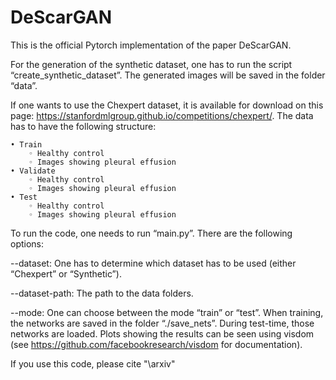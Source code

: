 # DeScarGAN
This is the official Pytorch implementation of the paper DeScarGAN.

For the generation of the synthetic dataset, one has to run the  script “create_synthetic_dataset”. The generated images will be saved in the folder “data”.

If one wants to use the Chexpert dataset, it is available for download on this page: https://stanfordmlgroup.github.io/competitions/chexpert/.
The data has to have the following structure:


    • Train
        ◦ Healthy control
        ◦ Images showing pleural effusion
    • Validate
        ◦ Healthy control
        ◦ Images showing pleural effusion
    • Test
        ◦ Healthy control
        ◦ Images showing pleural effusion

To run the code, one needs to run “main.py”. There are the following options:

--dataset:   One has to determine which dataset has to be used (either “Chexpert” or “Synthetic”). 

--dataset-path:  The path to the data folders.

--mode:  One can choose between the mode “train” or “test”. When training, the networks are saved in the folder “./save_nets”. During test-time, those networks are loaded. Plots showing the results  can be seen using visdom (see https://github.com/facebookresearch/visdom for documentation).

If you use this code, please cite "\arxiv"
